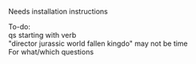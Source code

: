Needs installation instructions

To-do:  
qs starting with verb  
"director jurassic world fallen kingdo" may not be time  
For what/which questions   
